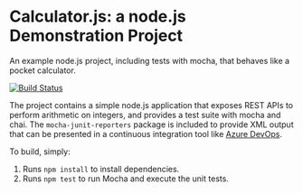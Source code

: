 Calculator.js: a node.js Demonstration Project
==============================================
An example node.js project, including tests with mocha, that behaves like
a pocket calculator.

[![Build Status](https://dev.azure.com/CadmaticTest/Configuring%20Agent%20Pools%20and%20Understanding%20Pipeline%20Styles/_apis/build/status/pelonnro1.calculator?branchName=master)](https://dev.azure.com/CadmaticTest/Configuring%20Agent%20Pools%20and%20Understanding%20Pipeline%20Styles/_build/latest?definitionId=17&branchName=master)

The project contains a simple node.js application that exposes REST APIs
to perform arithmetic on integers, and provides a test suite with mocha
and chai.  The `mocha-junit-reporters` package is included to provide XML
output that can be presented in a continuous integration tool like
[Azure DevOps](https://azure.com/devops).

To build, simply:

1. Runs `npm install` to install dependencies.
2. Runs `npm test` to run Mocha and execute the unit tests.

